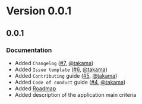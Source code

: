 # Version 0.0.1

## 0.0.1

### Documentation

- Added `Changelog` ([#7](https://github.com/takama/back-friend/pull/7), [@takama](https://github.com/takama))
- Added `Issue template` ([#6](https://github.com/takama/back-friend/pull/6), [@takama](https://github.com/takama))
- Added `Contributing` guide ([#5](https://github.com/takama/back-friend/pull/5), [@takama](https://github.com/takama))
- Added `Code of conduct` guide ([#4](https://github.com/takama/back-friend/pull/4), [@takama](https://github.com/takama))
- Added [Roadmap](https://github.com/takama/back-friend/wiki/Roadmap)
- Added description of the application main criteria
